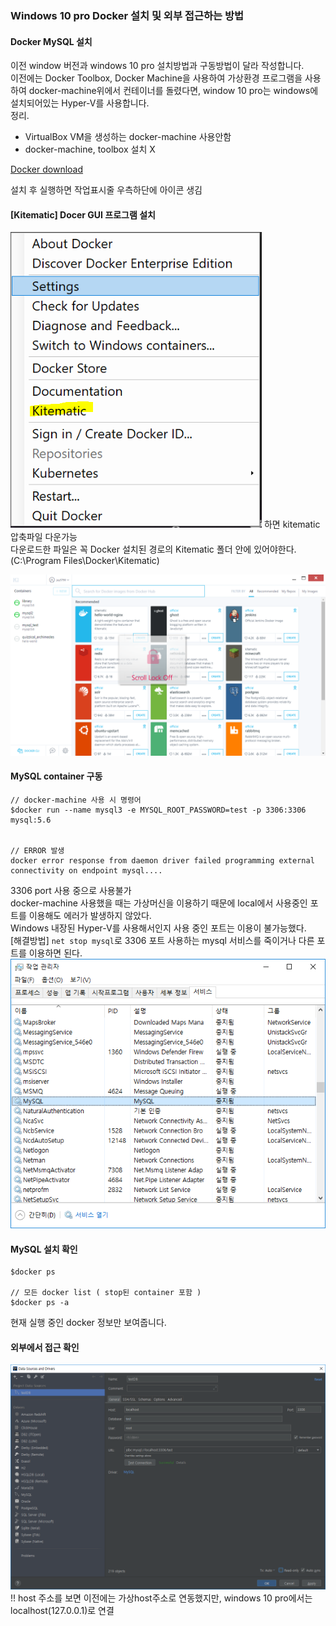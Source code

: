 ### Windows 10 pro Docker 설치 및 외부 접근하는 방법

#### Docker MySQL 설치
이전 window 버전과 windows 10 pro 설치방법과 구동방법이 달라 작성합니다.   
이전에는 Docker Toolbox, Docker Machine을 사용하여 가상환경 프로그램을 사용하여 docker-machine위에서 컨테이너를 돌렸다면, window 10 pro는 windows에 설치되어있는 Hyper-V를 사용합니다.    
정리.
 - VirtualBox VM을 생성하는 docker-machine 사용안함
 - docker-machine, toolbox 설치 X

[Docker download](https://download.docker.com/win/stable/Docker%20for%20Windows%20Installer.exe)    

설치 후 실행하면 작업표시줄 우측하단에 아이콘 생김


#### [Kitematic] Docer GUI 프로그램 설치
 ![kitematic](/images/2019/03/kitematic.png)
 하면 kitematic 압축파일 다운가능     
 다운로드한 파일은 꼭 Docker 설치된 경로의 Kitematic 폴더 안에 있어야한다. (C:\Program Files\Docker\Kitematic)

![kitematic2](/images/2019/03/kitematic2.png)


#### MySQL container 구동

```
// docker-machine 사용 시 명령어
$docker run --name mysql3 -e MYSQL_ROOT_PASSWORD=test -p 3306:3306 mysql:5.6


// ERROR 발생
docker error response from daemon driver failed programming external connectivity on endpoint mysql....
```
3306 port 사용 중으로 사용불가       
docker-machine 사용했을 때는 가상머신을 이용하기 때문에 local에서 사용중인 포트를 이용해도 에러가 발생하지 않았다.   
Windows 내장된 Hyper-V를 사용해서인지 사용 중인 포트는 이용이 불가능했다.    
[해결방법] `net stop mysql`로 3306 포트 사용하는 mysql 서비스를 죽이거나 다른 포트를 이용하면 된다.
![mysql-service-shutdown](/images/2019/03/mysql-service-down.png)    



#### MySQL 설치 확인
```
$docker ps

// 모든 docker list ( stop된 container 포함 )
$docker ps -a
```
현재 실행 중인 docker 정보만 보여줍니다.



#### 외부에서 접근 확인
![intellij](/images/2019/03/intellij.png)
!! host 주소를 보면 이전에는 가상host주소로 연동했지만, windows 10 pro에서는 localhost(127.0.0.1)로 연결   

